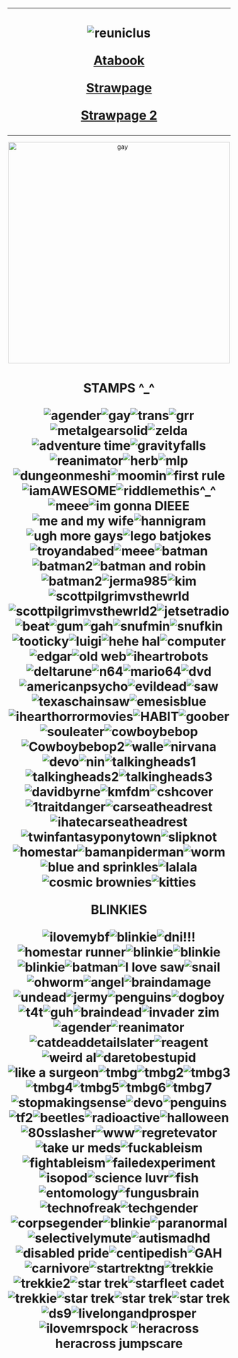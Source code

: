  ***
<h1 align="center">   
  
![reuniclus](https://static.wikia.nocookie.net/vees-total-pokemon/images/a/a2/3ani_579_xy.gif/revision/latest?cb=20201016204433)

[Atabook](https://therlddler.atabook.org/) 

[Strawpage ](https://donnie-darko.straw.page) 

[Strawpage 2](https://jack-twist.straw.page)
</h1>

***
<p align="center">
<img width="500" alt="gay" src="https://64.media.tumblr.com/c7f03399aca84607254533eea0aef374/72585813b63f7be6-a8/s1280x1920/9c907f660b94e70ee86c2dea0cd2716ba1a0fb5c.pnj">
<p> 

<h1 align="center">  
STAMPS ^_^  
  
![agender](https://64.media.tumblr.com/d0e7fdf8fd808a59c794bac370084a10/85e0f5d14f85bcb6-c4/s100x200/a9da74d7a58a2bb03fff7a783bc6964ffb1c4bb6.pnj)![gay](https://64.media.tumblr.com/43880b96b9bf4f5da0d1b2cb071ecef8/d7d529b67f874c85-16/s100x200/74acd2a5925d6bf324a93cae32c7214f052649d8.pnj)![trans](https://64.media.tumblr.com/03e89ffc0b703f60ba8acdf92774e565/beec7440bc92a6a5-b7/s100x200/3586d6d98dca9212bf9e875c64adcaeb35022b71.pnj)![grr](https://github.com/user-attachments/assets/d417dd25-680e-41c0-9899-71cd62e49001)![metalgearsolid](https://64.media.tumblr.com/66148129afda7c853d13ec4f4f1ea72c/tumblr_prx1b13pVx1xzybrpo1_100.gifv)![zelda](https://64.media.tumblr.com/a3ba978a589d64a21094bac3e60c65b9/tumblr_ptbgowgMb41xzybrpo3_100.pnj)![adventure time](https://64.media.tumblr.com/8a31e78f49065985ab23475da01b56c8/09754a608e07afc2-c7/s100x200/5a348b6985778c8e75a741069db298687ed4e735.pnj)![gravityfalls](https://64.media.tumblr.com/2a106033b18eb09944dc25269874d9ee/d8d8cf49230dd280-2a/s100x200/6daa357dcf5bcab439799e4c411841e2a9752613.gifv)![reanimator](https://64.media.tumblr.com/f692f92b5322fe3378000eae4e3c28c9/6a42514c3ffcfcbf-38/s100x200/d1951410e2611c314dd4573d7ccdcecbbc334937.pnj)![herb](https://64.media.tumblr.com/0796d71bf8403100e7e284e8f5762570/859dad767039a52d-7c/s100x200/d1b48586209019cf8ca23d604437e4c26806fe03.jpg)![mlp](https://64.media.tumblr.com/53fe3f4fb1e6a58435d29621bff55bca/5893bcc3b4ba9f5b-db/s250x250_c1/a91371a55be5de21c314f109a54a8f943eef9b18.gifv)![dungeonmeshi](https://64.media.tumblr.com/7ef45c1787a03b7759abbc42cc90fe87/b553fbecacc6e296-58/s100x200/7ff9093e8100769e5c520f2d62f78bab31eda61d.gifv)![moomin](https://64.media.tumblr.com/ae1d3d24e6902ffe9ef4fc1773b2eeb5/85f4f2fed7740bac-ee/s100x200/9e8f69d5d8487f6b979433605319779cf37da37f.pnj)![first rule](https://64.media.tumblr.com/64462f504ecec24bf905042c1cb97c87/4fa61a748f70571b-93/s100x200/94df7bc64a2c998b7002d4c8e5d90083cc15afce.pnj)![iamAWESOME](https://64.media.tumblr.com/e496114841373a8802a4a254b6f70236/430287f45c8133f7-ea/s100x200/d2d921aaa351a258bf7d481b62327f4a4f176f52.gifv)![riddlemethis^_^](https://64.media.tumblr.com/cd2c94815f01582c97d03a5f71f1a651/c7ec99018e074490-e5/s100x200/58a5398daac9786719edf40d3f7f14ae3cc68a34.gifv)![meee](https://64.media.tumblr.com/df3d0153bf24f6412d750f5de3cd45b2/ba20ff6339b392ae-f1/s100x200/864b90c0432bec0b517f50e92fa5620ca157eb08.pnj)![im gonna DIEEE](https://64.media.tumblr.com/2539de4884a6f3cfb3f747627dce3c07/fb50ac80fc4f5352-2b/s250x400/a26516721d8fc124dc449cca78bc077a36db1eed.gifv)![me and my wife](https://github.com/user-attachments/assets/c068e9ff-e8bd-41b9-9c62-22b6a18b152d)![hannigram](https://github.com/user-attachments/assets/50545d32-7d4f-48e8-bb10-53b12731fc1a)![ugh more gays](https://64.media.tumblr.com/4e3b03eb093853316498338fd8d3f2ae/4fbac6bde9a4b220-b9/s100x200/1e94ae657e3f86f85fef0691f4c70d25196b085d.pnj)![lego batjokes](https://github.com/user-attachments/assets/82258116-2a13-45dc-88ad-f2bc63c4a401)![troyandabed](https://64.media.tumblr.com/030ebc34c0b6ab9ba31a44ad020d3629/85f4f2fed7740bac-f0/s100x200/5c9579b72abb8a04afb5dcef442e9b375d67946d.gifv)![meee](https://64.media.tumblr.com/09bfcc07d718e7c41d3621771271b21f/4fbac6bde9a4b220-5d/s100x200/b7da63e428e00a96ae0d43d1a604d615bf8fe1ec.pnj)![batman](https://64.media.tumblr.com/f0c0e098e1ba0aab9973ab3cf821a30d/acb7fad734947539-a7/s100x200/e3c255aa17df010add5c2790723e5e36b488883b.pnj)![batman2](https://64.media.tumblr.com/b7320985e1bf0472d2373ffe5c010b49/a16a1e336682ecbc-51/s100x200/9638a8477a0db2391da175f7e2b7f0217fbd4f1a.gifv)![batman and robin](https://64.media.tumblr.com/3548524078b372623bd47404edb59944/a16a1e336682ecbc-b4/s250x400/02fc2242858846520fc5f5f53c9ab3f6825cb68c.gifv)![batman2](https://64.media.tumblr.com/b94e18d7ad8e7f69067c0b1b087dee0a/a16a1e336682ecbc-98/s100x200/3131ddfc72c43da0ecce8c047c4c14516ca1370c.gifv)![jerma985](https://github.com/user-attachments/assets/3b531fe8-e2fa-4d64-b35b-054a1d80afbd)![kim](https://64.media.tumblr.com/5aa390885138a9aba1af55d0ba86184e/47dba9724143cb2a-0a/s100x200/75dfa2076ad394a80a5ec1a0009961320765d66a.gifv)![scottpilgrimvsthewrld](https://64.media.tumblr.com/049fc1895b702dbf92db6b69ec84d21a/47dba9724143cb2a-d9/s100x200/39726ee43a70fbd92984128503a3efffd1adcf20.pnj)![scottpilgrimvsthewrld2](https://64.media.tumblr.com/e4361cf702b40102b89b4bbb32e0b21f/c16e50f1233d8914-36/s100x200/cfccbb2731f370aa651f7cc1073236a7edc28cef.pnj)![jetsetradio](https://64.media.tumblr.com/cebdcb6ec10ba11a568738fbe106d7c1/tumblr_pbfpe7NpEk1xz2nuuo1_100.pnj)![beat](https://64.media.tumblr.com/691d81ce6aa1047af26faa08517c60d5/tumblr_pbfpe7NpEk1xz2nuuo4_100.pnj)![gum](https://64.media.tumblr.com/7ebe253a03fcc415d4c1e3cce0588d7b/tumblr_pbfpe7NpEk1xz2nuuo5_100.pnj)![gah](https://64.media.tumblr.com/4b73ba40baccc9a0ce93e00b478d09b7/2c56ced0da2eab54-49/s100x200/2b81081eaab1a07321d8960ab843c2dc089f02c8.gifv)![snufmin](https://64.media.tumblr.com/5feba9ad066bfc9a4e3b857d1c71dda4/8a52b2cab4f6f81a-fe/s100x200/07fe3475b4fd29be2f2cd107c9a8c1f961b2294e.gifv)![snufkin](https://64.media.tumblr.com/58700c9a5186e026cf143cfb92d4c043/tumblr_pub37jYcn21xbgu08o1_100.pnj)![tooticky](https://64.media.tumblr.com/32a8d302eb091fbe2c841938f7976ae4/b98e3ed292245e5d-55/s100x200/f6b7ff60fd58c3a9e6842bae0ab2f10866e74925.webp)![luigi](https://64.media.tumblr.com/229d317c95cfa8881fde2576687feb25/eae413e76838873a-58/s100x200/b58289e1fbab0896a80d80acfabf8e03fa37552f.jpg)![hehe hal](https://64.media.tumblr.com/0f964872dd86a1bf469c5c39a6293b3d/7e11596e8fea4587-36/s100x200/af471d2fafeb82e190a8a1d2d797411ddbd4065e.pnj)![computer](https://github.com/user-attachments/assets/eedc9883-cda5-4c26-bb02-ef28e26cac5c)![edgar](https://64.media.tumblr.com/2cab91897608a03429a592df7e874e87/7e11596e8fea4587-b7/s100x200/10685a45c438c669fa7008f5d65b470b76c97ad3.pnj)![old web](https://64.media.tumblr.com/9c2247eea4553ed4e5937e6685c1e2cf/321aa268678c99b9-e4/s100x200/442a82ef4b82a1d7dd9d09022f490a4243b86ada.pnj)![iheartrobots](https://64.media.tumblr.com/105bd1ea1f0e1a815a570d5419acf2bd/321aa268678c99b9-e6/s100x200/9da1d68dc67163e827818707acf244b75b2eb50c.gifv)![deltarune](https://64.media.tumblr.com/f0e21ac554a528afda1520a8f0276025/79d8b316934d24c3-14/s100x200/b1ee7ef79215e8a5a3a90c35c441c1e1f40ef669.gifv)![n64](https://64.media.tumblr.com/471c4729fc524e59de01e6707785c12a/542c1391a5391251-eb/s100x200/d95ce2fe04be5285d2a8aedf55f05995d2490f7e.gifv)![mario64](https://64.media.tumblr.com/077459a05a4765903092eecf58477d45/79d8b316934d24c3-80/s100x200/b5eeebd0e01ba3af35a469dc39ffaaa28fa7ef52.pnj)![dvd](https://64.media.tumblr.com/603280bb25174fe4ab92aa165ef7d0a8/321aa268678c99b9-ff/s100x200/d28fa8f73c9bd03444110b6b310f5a53cc2bd5eb.gifv)![americanpsycho](https://64.media.tumblr.com/077d497b257b0e7505f189196db59a6c/5aee31f2d9505402-1a/s100x200/eccb7e0b109f1590fd6c834cd74a50d35ec6dc2f.pnj)![evildead](https://64.media.tumblr.com/264e15acd4ec547cece9f210832f8d27/6a42514c3ffcfcbf-c5/s100x200/ebe72c5d10b9e2e4a2b582fc75ae725d4e74ccae.pnj)![saw](https://64.media.tumblr.com/74fed491b6940122c5f544767ff96e7c/6a42514c3ffcfcbf-54/s100x200/95952da3e6028eb6fc37496598bc155ec1765fbf.pnj)![texaschainsaw](https://64.media.tumblr.com/c9e81a1fd6ba7c7aef17141e7985c5d4/5aee31f2d9505402-66/s100x200/03d45fcd1d63f14f914dab3f8ee6f9a78838a6dc.pnj)![emesisblue](https://64.media.tumblr.com/5d9f295fb6a6c1ec3f9d791ab13eb06c/e3b9aeaa68cb58b7-4c/s100x200/567ce146ca04b488aacedd4adc2b2aa00f7590ce.pnj)![ihearthorrormovies](https://64.media.tumblr.com/29e5112e70f150e13d2de67c769549da/bfaaeb60d3ffc0b4-e1/s100x200/0a1b3b5a9ac4f758e4c6b9ea3fa99ab1080f66e8.pnj)![HABIT](https://64.media.tumblr.com/9c5b69569f6b6e62327adb8acefd1f84/f76cd0389d6e61e0-c7/s100x200/2d202ecdbec5d893eae5c580178b454726053181.gifv)![goober](https://64.media.tumblr.com/df195d18aef1d750f07610326490fe34/96f7fb4ed53e9d3f-89/s100x200/7dd3db0790e1771c09b2c457714cfcdd981fad49.gifv)![souleater](https://64.media.tumblr.com/daf3180e6f9f8d55311dcf78770053d1/tumblr_pbdch3Isuc1xz2nuuo9_100.gifv)![cowboybebop](https://64.media.tumblr.com/7cf60e2eac0d479b9d77e6f26e6c87aa/268d89e57bd8925f-30/s100x200/3565bc35460f2a1b420db201f957ee0b4f90064c.pnj)![Cowboybebop2](https://64.media.tumblr.com/fc094dc507d9c05b206e17e23ff2e167/268d89e57bd8925f-63/s100x200/f0a05329d572d2930277d5a2556a4ff4559b1325.pnj)![walle](https://64.media.tumblr.com/d6fc8ea81bede673bad2e069c4d7b292/a69cd2c92ea385d3-e8/s100x200/edf5ac94671e459c6d56fadfecae869fa0c0b46f.pnj)![nirvana](https://64.media.tumblr.com/e43acd0a842595e9f98324a1aea69bfc/27f4cb35fefb8913-f5/s100x200/f9f539dbe939b1864cdc66238f63044196b72909.gifv)![devo](https://64.media.tumblr.com/d8f6a9efe7cba3964aa54ba6d786dabd/f9180f752a73d002-6f/s100x200/b77d65802d74efde7687fd97258890c632da67f8.pnj)![nin](https://64.media.tumblr.com/e2c6265dd84436fcd3a8f013ca8e476a/7c3dd077ed76e2f9-89/s100x200/93c2a697eac1744d7d29e67390c9485edbc0472e.pnj)![talkingheads1](https://64.media.tumblr.com/07d627e5c9da8de0a5729ad2dc30df32/92aea7c25c02da2e-8d/s100x200/bebeb72d96efb376d154b44dad4bbd8c3841e570.pnj)![talkingheads2](https://64.media.tumblr.com/1124dd57f1f4de8ade4c75f48f2eb428/92aea7c25c02da2e-2f/s100x200/8239599a89716b61e832eb0b8b68103da8bd4688.pnj)![talkingheads3](https://64.media.tumblr.com/6faa1a6ebf0b185875a0843bf3c3521f/9328aa9bfd3300b0-cd/s100x200/9b1792fb795dad6840299732668334b0cfba0485.pnj)![davidbyrne](https://64.media.tumblr.com/7b40808886e8757c96c97a1c1a04b2c5/9328aa9bfd3300b0-1e/s100x200/20001b3b9e42cb9d6e76d64af3e6c50568bc1e5d.gifv)![kmfdm](https://64.media.tumblr.com/7727558d37aa33a0f5cfe7511de21197/0ff738aae3bed445-ee/s100x200/85a5ff883c53274a4cf31a196ca1aac56afcc2eb.pnj)![cshcover](https://64.media.tumblr.com/c1c7c21f9913006aa28f415e6cb4a023/7504a3c8f68a98a9-33/s100x200/0a8133671dfd362956875ec6c3f929b705d4e384.pnj)![1traitdanger](https://64.media.tumblr.com/3bb52682edb86c5ca01e01fe0476fa5b/69ccfde05c8d9754-f5/s100x200/869458cf79815d44c518bde7832d174aa3d47c79.pnj)![carseatheadrest](https://64.media.tumblr.com/b932c992a66b8e223c3e01385edd6c6e/e16d9c3fd8438e13-bd/s100x200/137902ac14ba8c31abd2a4c2f5c87b422443054d.pnj)![ihatecarseatheadrest](https://64.media.tumblr.com/b83fd7eb013be6e4282d6d8433f736df/7504a3c8f68a98a9-ce/s100x200/5e823e3e0d8be8eacabb58e56e8fc4838bc92f89.pnj)![twinfantasyponytown](https://64.media.tumblr.com/78b16292370f60b66bfde5049c5bf035/69ccfde05c8d9754-9e/s100x200/bbb2e91b6d469c97c929ffaabd2673bebf18e146.pnj)![slipknot](https://64.media.tumblr.com/a906ffa99c2421454a16e7dc0352305b/c937cea2bae71fd6-d1/s100x200/70f929d5d922adef60f81d4b2618619bab524fed.pnj)![homestar](https://64.media.tumblr.com/caef67306b5c5e26c096c2f9f9398738/88bfbc9ecb87905e-1c/s100x200/b73d95611ea8830ca4d933f4bda5c87a05c88851.pnj)![bamanpiderman](https://64.media.tumblr.com/c545bdcf762f56a345ee981e75d2bd11/762a7abac4831275-1f/s100x200/37e530d5586419c315529553f742be90a1ab0704.gifv)![worm](https://64.media.tumblr.com/6e8cee557f7b80e5cf1649bd3a86e1b1/3caea98c88e64bec-41/s100x200/8656f761cf508b995946fb5852426d24a6659e8f.jpg)![blue and sprinkles](https://64.media.tumblr.com/9b7c38a672fddd5e96e32e608b600cc9/a9f83b6af483b6c3-58/s100x200/a84352c37dd92bec759cfd7d01aa042e0fe67320.gifv)![lalala](https://64.media.tumblr.com/2c2c459a6d33e068ec5c193ae5782444/acd5f42c3f4a5236-cc/s100x200/7ec82c47b6b8d8c1a40f64cb6895dc046a0bf7c3.jpg)![cosmic brownies](https://64.media.tumblr.com/04142dcfa579d702adb6d23883944bb0/d8d8cf49230dd280-93/s100x200/4ee85df29e23042a29e48d492c6f8a6383285f25.pnj)![kitties](https://64.media.tumblr.com/32e687fcf65d0c37a2f311e184bb011b/4294f7f3f4b88231-f3/s100x200/f5cc2e96349c0fb88dcdd76986d1024eeaa9f826.gifv)

BLINKIES 

![ilovemybf](https://blinkies.neocities.org/b/display/0026-iheart2.gif)![blinkie](https://64.media.tumblr.com/8e8bfb796da44c2a10152bb91b465d53/806d4619ca73f063-30/s250x400/169ecdcb42b02cc01aaa1bb4d5404061ed1b34ae.gifv)![dni!!!](https://64.media.tumblr.com/9ed0667d8e6a85896f89de35f77a6aaa/806d4619ca73f063-21/s250x400/2e88e4dcbefc68210d4dc9c3dd2db2b275f21c9b.gifv)![homestar runner](https://64.media.tumblr.com/897d2acf92b53fb631ee1b8257cbda75/d7c3dd5857464115-ac/s250x400/6ec371e83ab79c6880af9ce8aec16fceecf08d3b.gifv)![blinkie](https://64.media.tumblr.com/6e6d81a58af05b383c16e4cefa1c11b0/c7ec99018e074490-84/s250x400/328db96197906f50a0b4c5468345f960af305d41.gifv)![blinkie](https://64.media.tumblr.com/ad2662bd643afc8c5bff080e81f93d87/c7ec99018e074490-ee/s250x400/a12919c0dfc4e975eed4a978d187ef25b4985c4a.gifv)![blinkie](https://64.media.tumblr.com/fef73f6e41bd21177a19e52d98418cf9/acbffc6c7e51333b-01/s250x400/51447432ef333fe49b15bc4177a66df98c4c9318.gifv)![batman](https://64.media.tumblr.com/3d25fd9df275a768deb4d6fd9ab9cbc6/tumblr_p09r7ym00e1wbbn7mo5_250.gifv)![I love saw](https://64.media.tumblr.com/5c3af791cfe6d1d14d33fbdcd3b25f96/05b41ecd94e959ed-5c/s250x400/4c25a0baa88e6a3b87881ae7e688db367caee3e4.gifv)![snail](https://64.media.tumblr.com/89294b413d9a9e5b8d7d0293df2c76ce/939f69bbacd63859-d1/s250x400/b7183e7bb4d962789120dd6bfd774801a994b93f.gifv)![ohworm](https://64.media.tumblr.com/ed0ba3be5d0a814b03e374bf664e4140/1d0b565ea482fe74-4f/s250x400/7f038e37ff2e55d7960d2ce04366847a7e18654a.gifv)![angel](https://64.media.tumblr.com/dd62e214523e402afd4a859ea5cf5ac5/b02e9b9fbea2c91e-5f/s250x400/26575057d72b32e789ce10438a1efbcd8781104c.gifv)![braindamage](https://64.media.tumblr.com/bbaee4cd169bacaa9ddceadc99f7ae89/12f75eff4d2654a7-58/s250x400/373c7e61429e6d4e4d7ac0ffcc5e4edd5946d98c.gifv)![undead](https://64.media.tumblr.com/09183fbbb65c12a087ca5818d2fdc0c6/a364ac8eef42b0d9-63/s250x400/8806ebeb4d867f3a39b9609df2a0ef9b1fc81420.gifv)![jermy](https://64.media.tumblr.com/ef650c3a27799538d54a274131861d0e/0b03cbf48f56038c-21/s250x400/b46ff609ce352ed3aad5e88473cc99b1543f7b0c.gifv)![penguins](https://64.media.tumblr.com/013aec17713fdf88f94de301498223be/c0ea055929045394-56/s250x400/da53666d307fe163cc3ab87fec544db0e402699e.gifv)![dogboy](https://64.media.tumblr.com/385474c6adfbb2dded189cb792b093d4/0b03cbf48f56038c-38/s250x400/d3188445c5bc2da75380bced2564b2b861f60a25.pnj)![t4t](https://64.media.tumblr.com/3c030c3dba2f919a6088912b81372452/798c55e01711bdf4-79/s250x400/6dae000a836b1cd277a4657eff35c24553770c91.gifv)![guh](https://64.media.tumblr.com/d5cb15a33b264840d9040f9f41000537/363752070e93a7f9-87/s250x400/d2286eb0afe9bac361c1fbd22840610946f5f983.gifv)![braindead](https://64.media.tumblr.com/abb78fdb1b65d0807ce6c5c51e074824/363752070e93a7f9-1c/s250x400/042044b6b6924e06fe36fc2c76a339d533322615.gifv)![invader zim](https://64.media.tumblr.com/b9512d25a65925f3344e9c0063b44749/27f4388618e0f700-a7/s250x400/76706f6cfd8d81c0409158a0c0316ed4c852a0bf.gifv)![agender](https://64.media.tumblr.com/4b976115ac129ad5aa36dfcdfa64db91/c6faef8646b3e8fd-ca/s250x400/7d5d13579a9dfd2f3af278e58b4d12dc2b78c473.gifv)![reanimator](https://64.media.tumblr.com/53b9339d97711f5cd2e36a1a5ebd2100/951b2e113c8db6c6-f4/s250x400/7c3456e77caefce879e5a3402d3e45837e481830.gifv)![catdeaddetailslater](https://64.media.tumblr.com/f9db7190bb15e51b2b00a3ecd03c8aff/951b2e113c8db6c6-0e/s250x400/a760063c8583b5f04853d28ded72f24444091ce4.gifv)![reagent](https://64.media.tumblr.com/1e9d433416f5887fe4ac6e3da0e7d802/951b2e113c8db6c6-fc/s250x400/279e290f5a957e6779861833e88bf41805ea424a.gifv)![weird al](https://64.media.tumblr.com/1ea387b5616e233da21a2c62b1f7d8eb/8336400b422a68e6-32/s250x400/f4fae7ee9ea7ec3b0b2c5919f926c299a9a8f642.gifv)![daretobestupid](https://64.media.tumblr.com/a9ee9ed5282e83c890f05d9b9150fef2/2c6a2dac715ef4c1-b8/s250x400/6ddc07f641cde6ab315cef69600413bb95307568.gifv)![like a surgeon](https://64.media.tumblr.com/9398751a71e82d9705058407b1bc8654/8e8d002c09725b5d-05/s250x400/c195f939055206d038aade78055b409941275478.gifv)![tmbg](https://64.media.tumblr.com/fdbc12e53a494c21ca5e8ea4a96f6a0e/083c24ad4a9e95f8-60/s250x400/1ee7ac82a8451be2d4d6bdfa18530d9817d3e245.gifv)![tmbg2](https://64.media.tumblr.com/4e41d9feb962ce23b9b78c67099d611d/083c24ad4a9e95f8-e8/s250x400/8ec494a43633c0082eabcf2f749d0427d9cd1a82.gifv)![tmbg3](https://64.media.tumblr.com/9591eb80e112adcf6b78aebebdd773a0/083c24ad4a9e95f8-44/s250x400/25a91620cd3f0a2e1fbadce7fcaf3cba4decae7f.gifv)![tmbg4](https://64.media.tumblr.com/87e17dfee57ac87cccc4271b867cbef0/083c24ad4a9e95f8-87/s250x400/3553cc07dc3005a2dcd277fbecac0f9a416ccf4d.gifv)![tmbg5](https://64.media.tumblr.com/ced8adb84e4f75321bcafca44a4df24b/083c24ad4a9e95f8-89/s250x400/8b52bba5eac8861bbba15eed4269638cff1f576c.gifv)![tmbg6](https://64.media.tumblr.com/cfa8905590998787262fc33ffd949181/083c24ad4a9e95f8-75/s250x400/048873d7a27fbbb87bca13c326fc656d9724f67a.gifv)![tmbg7](https://64.media.tumblr.com/87ca5f9a09d0a320ba83c89fb50002b6/083c24ad4a9e95f8-31/s250x400/a02d0760286f2b60c77a94f9c38fa8616944866f.gifv)![stopmakingsense](https://64.media.tumblr.com/3142766de0fc43b49c1066281f5012ac/2c969e1ae9bd84be-e2/s250x400/716dcd59fb6521484ec0224d22dbd1f4d2775084.gifv)![devo](https://64.media.tumblr.com/88b0b6977072781efe70bf7b75bc159d/f8250f2159849e86-2a/s250x400/0aacea3bd2aea82beb14c519b6fc54bafb339418.gifv)![penguins](https://wilardo.crd.co/assets/images/gallery01/6bbf1385.gif?v=a363c8e1) ![tf2](https://64.media.tumblr.com/061cd32c70765e7b48ed3318ac8d8774/78c75168f9ef587b-77/s250x400/f87a365c8053dcb0e0d2e5cf56f5e716d797570d.gifv)![beetles](https://64.media.tumblr.com/f6cd27e7d5038c05eb17eed500ba9685/254dec1ce103e62a-90/s250x400/0a9d1b89d6b3b3277548dfa14ba330fcd158888d.gifv)![radioactive](https://64.media.tumblr.com/67228cdbb06e89fc2056dc819b443f72/254dec1ce103e62a-68/s250x400/44ca5188cd816bceb3bec67a4211469953517c08.gifv)![halloween](https://64.media.tumblr.com/be10635a4ce9596830f9adc2605b3908/4889630ae28e68e6-c2/s250x400/3e49a5cd0fd81e8a23f536ad5d7a9fd2fcab1ab1.gifv)![80sslasher](https://64.media.tumblr.com/e2a1681cbcc27f6417b0d8ccca30b7b1/4889630ae28e68e6-d8/s250x400/e2d7631f95c441510187fb828506acf7dfe98704.gifv)![www](https://64.media.tumblr.com/e874ce99c0609234410c28e02c6a4bcf/2fe0cef72a93c730-0a/s250x400/dc605cc7670ec3a7be5e603b5f9f45048412812d.gifv)![regretevator](https://64.media.tumblr.com/c6b195cb7f5a45a42993cb0eb933fa6f/2fe0cef72a93c730-f6/s250x400/9cfb0111958fb4ff7c42d86cbb9076bf145f3696.gifv)![take ur meds](https://64.media.tumblr.com/11a818d960d8b03ecfa224a8d7b2031c/943c5ba1a533e73b-17/s250x400/f83d743d98800821b7cce91a00e9f06833ee68ef.gifv)![fuckableism](https://64.media.tumblr.com/e55cf4537228de3197482d055618132e/ede2260b21432ca7-a7/s250x400/0f3f1f31a585b45d7105c9dabd9267dd0744f944.gifv)![fightableism](https://64.media.tumblr.com/4394d81be81463d5f9990978275957b9/1abb9e5846645998-db/s250x400/0bb41f49ddc2d433061b1fc44c62edcb90f678fa.gifv)![failedexperiment](https://64.media.tumblr.com/17252dac1c68675520b69adefa42242b/26f6392655aacdf9-bc/s250x400/b190593895fdd1ae61013ca7275cba89b823762c.gifv)![isopod](https://64.media.tumblr.com/1f58f478cbd1a5bbdfa00560150396e4/26f6392655aacdf9-b5/s250x400/3198c8d3dee82b0fe309651c3e6d207125a81d39.gifv)![science luvr](https://64.media.tumblr.com/f6b0e9bf7586d852d255b3c701a4ec23/c9454ba6d5db0322-5d/s250x400/e4365406420f83290ea109cb448c62d4792889fd.gifv)![fish](https://64.media.tumblr.com/fe2c0e83623a597d689cbbd40d2cf023/73fc6aee579bb9c9-4c/s250x400/030911de9d9bd0026eb41eae86301e52fd2b4235.gifv)![entomology](https://64.media.tumblr.com/34b77d42c84fc90230aa451a466bd297/6214c27e74f53b56-ae/s250x400/c52ba89ecc753106d38de25d25d5ace8f7cecf45.gifv)![fungusbrain](https://64.media.tumblr.com/0992ff597871f409ff1eabe84d235e9e/c31d53c05dc221a7-0e/s250x400/9102a289c537081e483c7ac6fe253fa29d92b103.gifv)![technofreak](https://64.media.tumblr.com/17f108e7ec1f0f4e0de09f7e110c603c/83b700c891cd181e-56/s250x400/230f5d1f904027ff1206e64ec366b7c2fd7667ed.gifv)![techgender](https://64.media.tumblr.com/4e75b8e1b42b3c229f6dcda5e7d82a9b/2a71b3feb9f18118-72/s250x400/99cebeb043379b763cdf8c3c847096804fd63528.gifv)![corpsegender](https://64.media.tumblr.com/3984743c8f8aff9ff8b7d3db366a0a6b/2bacbe891b14f4e5-e8/s250x400/8a77140e36c7ba7547dc55f7b7b615b0126c3763.gifv)![blinkie](https://64.media.tumblr.com/c36448399ba77ce38e6e275ad2c30ecf/4889630ae28e68e6-cd/s250x400/e5d9438bbb9c0314ba6f53db5e645cf46bacb6e5.gifv)![paranormal](https://64.media.tumblr.com/1102cc312d5858bac3e7a34b5931d873/4bc0c94f319ee9f7-d0/s250x400/d7211d8d16be838f951d268fa26579d7f2dc016e.gifv)![selectivelymute](https://64.media.tumblr.com/df2155602edaaf98b2dd6421047692d6/a639cd0bda95f1ad-c8/s250x400/6ae08d63af27dab4d37fbc0a13f7f46b2ae4e5f4.gifv)![autismadhd](https://64.media.tumblr.com/336321fa8994c638bf59e5c05cc8e2de/a639cd0bda95f1ad-91/s250x400/6010cd936fc73a81824060c0e832f820c3c75b67.gifv)![disabled pride](https://64.media.tumblr.com/e7f06bb2cde5cbdc9d21e5dd4215b8c9/f20f0731857f3568-2c/s250x400/33ae3e9e388b40f9767104a305c543cddceee342.gifv)![centipedish](https://64.media.tumblr.com/62b9aedeec01ca026b895da5dc18f8a7/26f6392655aacdf9-a2/s250x400/04f9a5546dc9f4a3076ca0e3b060c74784e7ca10.gifv)![GAH](https://64.media.tumblr.com/51ee794859c44a31a7ed4f3c3739fa2d/5199c0630fadfcc3-3b/s250x400/4ae375550a2b8a38398643b8b8f26aa4850fbc7b.gifv)![carnivore](https://64.media.tumblr.com/a4e1f92fcfdc89dd482b3f57ac251bd3/e307992e94ba0919-04/s250x400/46d9942692d73a7634b9d94fa50e9159e2b44ff5.gifv)![startrektng](https://64.media.tumblr.com/f397ff6d749fe8f13f5f4bf31a1ef43f/d1215376253edf62-7f/s250x400/d26eb209d83ffc3beceaa4a6a25c5a94807d4731.gifv)![trekkie](https://64.media.tumblr.com/009dfb330227bb03eb86872fa0071a2c/d1215376253edf62-6b/s250x400/8f6576da61d2e0c44b9c975c487250a0185b22e8.gifv)![trekkie2](https://64.media.tumblr.com/7ee2fd534d0bc89193f170bcd3a8aca0/264c8fa4332d71a9-06/s250x400/050f200f7800613a8491aeeb937f27bbc501c2db.gifv)![star trek](https://64.media.tumblr.com/9d62258ed487d4e05b86051bbea0a616/d1215376253edf62-23/s250x400/41fa549226c8eca32c78254e2fc71483e4b7645d.gifv)![starfleet cadet](https://64.media.tumblr.com/d6f5fbfeff07266995f86c792582d882/d1215376253edf62-f5/s250x400/c0923a6c68ccee96c9777cf314826b6c1875286b.gifv)![trekkie](https://64.media.tumblr.com/725f3dbe0d4788d0bec1cd393ac3b2e6/d1215376253edf62-13/s250x400/25922c92ee702a717fd40691d8ba55f5b862fd13.gifv)![star trek](https://64.media.tumblr.com/102e9f364260b33da6f1c07a923a851a/d1215376253edf62-70/s250x400/181030130404e12b3a54c2049fa769c08c18dcf6.gifv)![star trek](https://64.media.tumblr.com/63cccdbaa239f101923730351478bdb3/d1215376253edf62-bb/s250x400/3237183a56f15a2479806a92553a1908c0eda417.gifv)![star trek](https://64.media.tumblr.com/b5bdc44e262be9d3140a5cb4fc9673e0/d1215376253edf62-4e/s250x400/03fc2e2b19abad1cd7eac57488b7654a634531db.gifv)![ds9](https://64.media.tumblr.com/acdbb9ce3d97c73f452b42532f5c1268/d1215376253edf62-b9/s250x400/53c9e14e17a0a74e1cbfa8960705cf5a3c6876af.gifv)![livelongandprosper](https://64.media.tumblr.com/15f74d22ac8c5dacdb5476f6d40a50c1/264c8fa4332d71a9-f7/s250x400/5044300f35cd9590a57016a137d0ba30018ec37c.gifv)![ilovemrspock](https://64.media.tumblr.com/1e1a4702e4c08c39f17e1f609b7605ab/264c8fa4332d71a9-4d/s250x400/893a96c47d3f7a5364073fa86acf1d73e093afac.gifv) 
![heracross](https://media.tenor.com/wg1EVA5c7O4AAAAj/heracross-pok%C3%A9mon-heracross.gif)
heracross jumpscare 
</h1>
<!--
**riddlemorgue/riddlemorgue** is a ✨ _special_ ✨ repository because its `README.md` (this file) appears on your GitHub profile.

Here are some ideas to get you started:

- 🔭 I’m currently working on ...
- 🌱 I’m currently learning ...
- 👯 I’m looking to collaborate on ...
- 🤔 I’m looking for help with ...
- 💬 Ask me about ...
- 📫 How to reach me: ...
- 😄 Pronouns: ...
- ⚡ Fun fact: ...
-->
